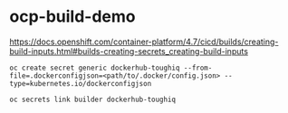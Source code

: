 # ocp-build-demo

https://docs.openshift.com/container-platform/4.7/cicd/builds/creating-build-inputs.html#builds-creating-secrets_creating-build-inputs
```
oc create secret generic dockerhub-toughiq --from-file=.dockerconfigjson=<path/to/.docker/config.json> --type=kubernetes.io/dockerconfigjson
```

```
oc secrets link builder dockerhub-toughiq
```
